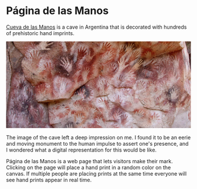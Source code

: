 # Página de las Manos

[Cueva de las Manos](https://en.wikipedia.org/wiki/Cueva_de_las_Manos) is a cave in Argentina that is decorated with hundreds of prehistoric hand imprints.

![a section of the cave showing outlines of hands](cueva.png)

The image of the cave left a deep impression on me. I found it to be an eerie and moving monument to the human impulse to assert one's presence, and I wondered what a digital representation for this would be like.

Página de las Manos is a web page that lets visitors make their mark. Clicking on the page will place a hand print in a random color on the canvas. If multiple people are placing prints at the same time everyone will see hand prints appear in real time.
